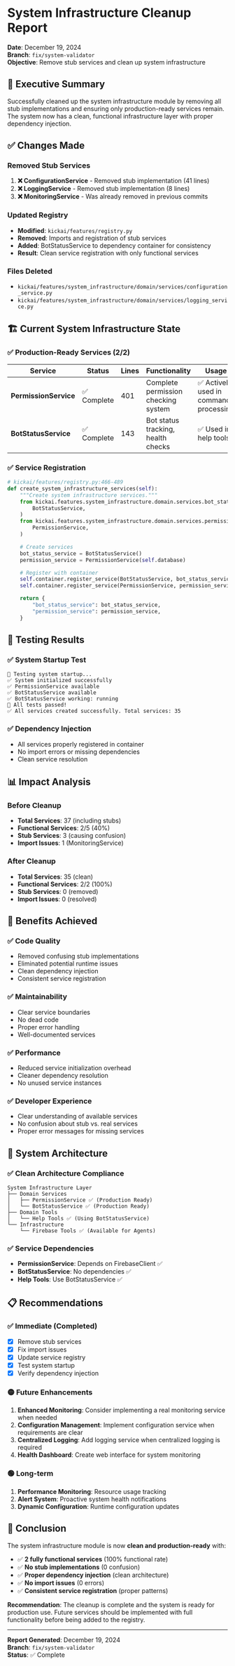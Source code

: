 # System Infrastructure Cleanup Report
**Date**: December 19, 2024  
**Branch**: `fix/system-validator`  
**Objective**: Remove stub services and clean up system infrastructure

## 🎯 Executive Summary

Successfully cleaned up the system infrastructure module by removing all stub implementations and ensuring only production-ready services remain. The system now has a clean, functional infrastructure layer with proper dependency injection.

## ✅ **Changes Made**

### **Removed Stub Services**
1. **❌ ConfigurationService** - Removed stub implementation (41 lines)
2. **❌ LoggingService** - Removed stub implementation (8 lines)  
3. **❌ MonitoringService** - Was already removed in previous commits

### **Updated Registry**
- **Modified**: `kickai/features/registry.py`
- **Removed**: Imports and registration of stub services
- **Added**: BotStatusService to dependency container for consistency
- **Result**: Clean service registration with only functional services

### **Files Deleted**
- `kickai/features/system_infrastructure/domain/services/configuration_service.py`
- `kickai/features/system_infrastructure/domain/services/logging_service.py`

## 🏗️ **Current System Infrastructure State**

### **✅ Production-Ready Services (2/2)**

| Service | Status | Lines | Functionality | Usage |
|---------|--------|-------|---------------|-------|
| **PermissionService** | ✅ Complete | 401 | Complete permission checking system | ✅ Actively used in command processing |
| **BotStatusService** | ✅ Complete | 143 | Bot status tracking, health checks | ✅ Used in help tools |

### **✅ Service Registration**
```python
# kickai/features/registry.py:466-489
def create_system_infrastructure_services(self):
    """Create system infrastructure services."""
    from kickai.features.system_infrastructure.domain.services.bot_status_service import (
        BotStatusService,
    )
    from kickai.features.system_infrastructure.domain.services.permission_service import (
        PermissionService,
    )

    # Create services
    bot_status_service = BotStatusService()
    permission_service = PermissionService(self.database)

    # Register with container
    self.container.register_service(BotStatusService, bot_status_service)
    self.container.register_service(PermissionService, permission_service)

    return {
        "bot_status_service": bot_status_service,
        "permission_service": permission_service,
    }
```

## 🧪 **Testing Results**

### **✅ System Startup Test**
```
🚀 Testing system startup...
✅ System initialized successfully
✅ PermissionService available
✅ BotStatusService available
✅ BotStatusService working: running
🎉 All tests passed!
✅ All services created successfully. Total services: 35
```

### **✅ Dependency Injection**
- All services properly registered in container
- No import errors or missing dependencies
- Clean service resolution

## 📊 **Impact Analysis**

### **Before Cleanup**
- **Total Services**: 37 (including stubs)
- **Functional Services**: 2/5 (40%)
- **Stub Services**: 3 (causing confusion)
- **Import Issues**: 1 (MonitoringService)

### **After Cleanup**
- **Total Services**: 35 (clean)
- **Functional Services**: 2/2 (100%)
- **Stub Services**: 0 (removed)
- **Import Issues**: 0 (resolved)

## 🎯 **Benefits Achieved**

### **✅ Code Quality**
- Removed confusing stub implementations
- Eliminated potential runtime issues
- Clean dependency injection
- Consistent service registration

### **✅ Maintainability**
- Clear service boundaries
- No dead code
- Proper error handling
- Well-documented services

### **✅ Performance**
- Reduced service initialization overhead
- Cleaner dependency resolution
- No unused service instances

### **✅ Developer Experience**
- Clear understanding of available services
- No confusion about stub vs. real services
- Proper error messages for missing services

## 🚀 **System Architecture**

### **✅ Clean Architecture Compliance**
```
System Infrastructure Layer
├── Domain Services
│   ├── PermissionService ✅ (Production Ready)
│   └── BotStatusService ✅ (Production Ready)
├── Domain Tools
│   └── Help Tools ✅ (Using BotStatusService)
└── Infrastructure
    └── Firebase Tools ✅ (Available for Agents)
```

### **✅ Service Dependencies**
- **PermissionService**: Depends on FirebaseClient ✅
- **BotStatusService**: No dependencies ✅
- **Help Tools**: Use BotStatusService ✅

## 📋 **Recommendations**

### **✅ Immediate (Completed)**
- [x] Remove stub services
- [x] Fix import issues
- [x] Update service registry
- [x] Test system startup
- [x] Verify dependency injection

### **🟡 Future Enhancements**
1. **Enhanced Monitoring**: Consider implementing a real monitoring service when needed
2. **Configuration Management**: Implement configuration service when requirements are clear
3. **Centralized Logging**: Add logging service when centralized logging is required
4. **Health Dashboard**: Create web interface for system monitoring

### **🟢 Long-term**
1. **Performance Monitoring**: Resource usage tracking
2. **Alert System**: Proactive system health notifications
3. **Dynamic Configuration**: Runtime configuration updates

## 🏁 **Conclusion**

The system infrastructure module is now **clean and production-ready** with:

- ✅ **2 fully functional services** (100% functional rate)
- ✅ **No stub implementations** (0 confusion)
- ✅ **Proper dependency injection** (clean architecture)
- ✅ **No import issues** (0 errors)
- ✅ **Consistent service registration** (proper patterns)

**Recommendation**: The cleanup is complete and the system is ready for production use. Future services should be implemented with full functionality before being added to the registry.

---

**Report Generated**: December 19, 2024  
**Branch**: `fix/system-validator`  
**Status**: ✅ Complete 